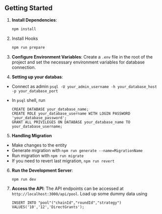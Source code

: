 

## Getting Started

1. **Install Dependencies**:
   ```bash
   npm install
   ```
2. Install Hooks
   ```bash
   npm run prepare
   ```

3. **Configure Environment Variables**:
   Create a `.env` file in the root of the project and set the necessary environment variables for database connection.

4. **Setting up your databas**:

- Connect as admin `psql -U your_admin_username -h your_database_host -p your_database_port`
- In `psql` shell, run

  ```shell
  CREATE DATABASE your_database_name;
  CREATE ROLE your_database_username WITH LOGIN PASSWORD 'your_database_password';
  GRANT ALL PRIVILEGES ON DATABASE your_database_name TO your_database_username;
  ```

5. **Handling Migration**

- Make changes to the entity
- Generate migration with `npm run generate --name=MigrationName`
- Run migration with `npm run migrate`
- If you need to revert last migration, `npm run revert`

6. **Run the Development Server**:

   ```bash
   npm run dev
   ```

7. **Access the API**:
  The API endpoints can be accessed at `http://localhost:3000/api/pool`.
  Load up some dummy data using

     ```shell
     INSERT INTO "pool"("chainId","roundId","strategy") VALUES('10','12','DirectGrants');
     ```